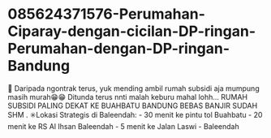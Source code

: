 # 085624371576-Perumahan-Ciparay-dengan-cicilan-DP-ringan-Perumahan-dengan-DP-ringan-Bandung
📢 Daripada ngontrak terus, yuk mending ambil rumah subsidi aja mumpung masih murah😁😁 Ditunda terus nnti malah keburu mahal lohh...  RUMAH SUBSIDI PALING DEKAT KE BUAHBATU BANDUNG BEBAS BANJIR SUDAH SHM . ✳️Lokasi Strategis di Baleendah: - 30 menit ke pintu tol Buahbatu - 20 menit ke RS Al Ihsan Baleendah - 5 menit ke Jalan Laswi - Baleendah
